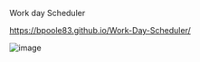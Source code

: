Work day Scheduler 

https://bpoole83.github.io/Work-Day-Scheduler/

![image](https://user-images.githubusercontent.com/102924794/169726624-dd050ca6-d4c8-4d55-b745-fbdfd73f2a5a.png)


